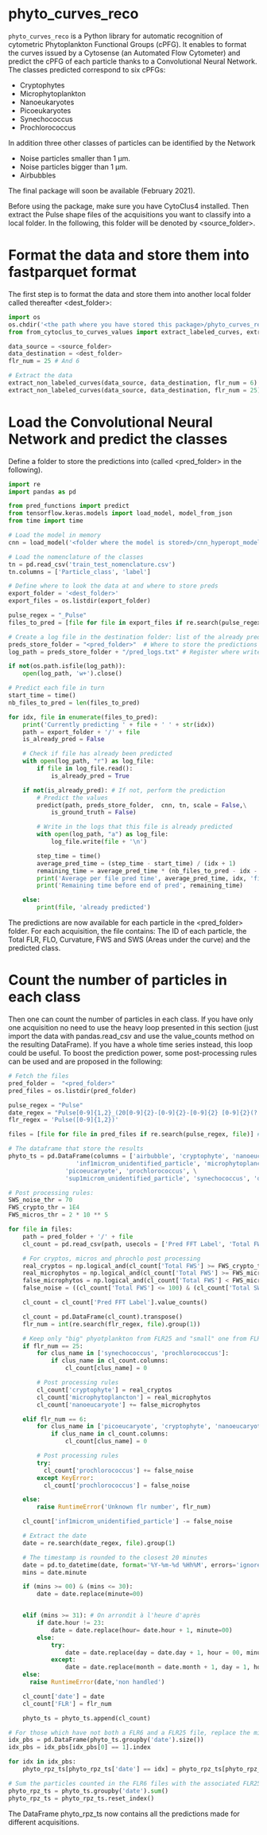 # phyto_curves_reco

`phyto_curves_reco` is a Python library for automatic recognition of cytometric Phytoplankton Functional Groups (cPFG).
It enables to format the curves issued by a Cytosense (an Automated Flow Cytometer) and predict the cPFG of each particle thanks to a Convolutional Neural Network.
The classes predicted correspond to six cPFGs:
- Cryptophytes
- Microphytoplankton
- Nanoeukaryotes
- Picoeukaryotes
- Synechococcus
- Prochlorococcus

In addition three other classes of particles can be identified by the Network
- Noise particles smaller than 1 μm.
- Noise particles bigger than 1 μm.
- Airbubbles

The final package will soon be available (February 2021).

Before using the package, make sure you have CytoClus4 installed.
Then extract the Pulse shape files of the acquisitions you want to classify into a local folder.
In the following, this folder will be denoted by <source_folder>.

# Format the data and store them into fastparquet format
The first step is to format the data and store them into another local folder called thereafter <dest_folder>:

```python
import os
os.chdir('<the path where you have stored this package>/phyto_curves_reco')
from from_cytoclus_to_curves_values import extract_labeled_curves, extract_non_labeled_curves

data_source = <source_folder>
data_destination = <dest_folder>
flr_num = 25 # And 6

# Extract the data
extract_non_labeled_curves(data_source, data_destination, flr_num = 6) # trFLR6 acquisitions
extract_non_labeled_curves(data_source, data_destination, flr_num = 25) # FLR25 acquisitions
```

# Load the Convolutional Neural Network and predict the classes

Define a folder to store the predictions into (called <pred_folder> in the following).

```python
import re
import pandas as pd

from pred_functions import predict
from tensorflow.keras.models import load_model, model_from_json
from time import time

# Load the model in memory
cnn = load_model('<folder where the model is stored>/cnn_hyperopt_model_categ')

# Load the nomenclature of the classes
tn = pd.read_csv('train_test_nomenclature.csv')
tn.columns = ['Particle_class', 'label']

# Define where to look the data at and where to store preds
export_folder = '<dest_folder>'
export_files = os.listdir(export_folder)

pulse_regex = "_Pulse"
files_to_pred = [file for file in export_files if re.search(pulse_regex, file)] # The files containing the data to predict

# Create a log file in the destination folder: list of the already predicted files
preds_store_folder = "<pred_folder>"  # Where to store the predictions
log_path = preds_store_folder + "/pred_logs.txt" # Register where write the already predicted files

if not(os.path.isfile(log_path)):
    open(log_path, 'w+').close()

# Predict each file in turn
start_time = time()
nb_files_to_pred = len(files_to_pred)

for idx, file in enumerate(files_to_pred):
    print('Currently predicting ' + file + ' ' + str(idx))
    path = export_folder + '/' + file
    is_already_pred = False

    # Check if file has already been predicted
    with open(log_path, "r") as log_file:
        if file in log_file.read():
            is_already_pred = True

    if not(is_already_pred): # If not, perform the prediction
        # Predict the values
        predict(path, preds_store_folder,  cnn, tn, scale = False,\
            is_ground_truth = False)

        # Write in the logs that this file is already predicted
        with open(log_path, "a") as log_file:
            log_file.write(file + '\n')

        step_time = time()
        average_pred_time = (step_time - start_time) / (idx + 1)
        remaining_time = average_pred_time * (nb_files_to_pred - idx - 1)
        print('Average per file pred time', average_pred_time, idx, 'files already predicted')
        print('Remaining time before end of pred', remaining_time)

    else:
        print(file, 'already predicted')
```

The predictions are now available for each particle in the <pred_folder> folder.
For each acquisition, the file contains: The ID of each particle, the Total FLR, FLO, Curvature, FWS and SWS (Areas under the curve) and the predicted class.

# Count the number of particles in each class

Then one can count the number of particles in each class. If you have only one acquisition no need to use the heavy loop presented in this section (just import the data with pandas.read_csv and use the value_counts method on the resulting DataFrame).
If you have a whole time series instead, this loop could be useful.
To boost the prediction power, some post-processing rules can be used and are proposed in the following:

```python
# Fetch the files
pred_folder =  "<pred_folder>"
pred_files = os.listdir(pred_folder)

pulse_regex = "Pulse"
date_regex = "Pulse[0-9]{1,2}_(20[0-9]{2}-[0-9]{2}-[0-9]{2} [0-9]{2}(?:u|h)[0-9]{2})"
flr_regex = 'Pulse([0-9]{1,2})'

files = [file for file in pred_files if re.search(pulse_regex, file)] # The files containing the data to predict

# The dataframe that store the results
phyto_ts = pd.DataFrame(columns = ['airbubble', 'cryptophyte', 'nanoeucaryote',\
                   'inf1microm_unidentified_particle', 'microphytoplancton',\
                'picoeucaryote', 'prochlorococcus', \
                'sup1microm_unidentified_particle', 'synechococcus', 'date', 'FLR'])

# Post processing rules:
SWS_noise_thr = 70
FWS_crypto_thr = 1E4
FWS_micros_thr = 2 * 10 ** 5

for file in files:
    path = pred_folder + '/' + file
    cl_count = pd.read_csv(path, usecols = ['Pred FFT Label', 'Total FWS', 'Total SWS'])

    # For cryptos, micros and phrochlo post processing
    real_cryptos = np.logical_and(cl_count['Total FWS'] >= FWS_crypto_thr, cl_count['Pred FFT Label'] == 'cryptophyte').sum()
    real_microphytos = np.logical_and(cl_count['Total FWS'] >= FWS_micros_thr, cl_count['Pred FFT Label'] == 'microphytoplancton').sum()
    false_microphytos = np.logical_and(cl_count['Total FWS'] < FWS_micros_thr, cl_count['Pred FFT Label'] == 'microphytoplancton').sum()
    false_noise = ((cl_count['Total FWS'] <= 100) & (cl_count['Total SWS'] >= SWS_noise_thr) & (cl_count['Pred FFT Label'] == 'inf1microm_unidentified_particle')).sum()

    cl_count = cl_count['Pred FFT Label'].value_counts()

    cl_count = pd.DataFrame(cl_count).transpose()
    flr_num = int(re.search(flr_regex, file).group(1))

    # Keep only "big" phyotplankton from FLR25 and "small" one from FLR6
    if flr_num == 25:
        for clus_name in ['synechococcus', 'prochlorococcus']:
            if clus_name in cl_count.columns:
                cl_count[clus_name] = 0

        # Post processing rules
        cl_count['cryptophyte'] = real_cryptos
        cl_count['microphytoplancton'] = real_microphytos
        cl_count['nanoeucaryote'] += false_microphytos

    elif flr_num == 6:
        for clus_name in ['picoeucaryote', 'cryptophyte', 'nanoeucaryote', 'microphytoplancton']:
            if clus_name in cl_count.columns:
                cl_count[clus_name] = 0

        # Post processing rules
        try:
          cl_count['prochlorococcus'] += false_noise
        except KeyError:
          cl_count['prochlorococcus'] = false_noise

    else:
        raise RuntimeError('Unknown flr number', flr_num)

    cl_count['inf1microm_unidentified_particle'] -= false_noise

    # Extract the date
    date = re.search(date_regex, file).group(1)

    # The timestamp is rounded to the closest 20 minutes    
    date = pd.to_datetime(date, format='%Y-%m-%d %Hh%M', errors='ignore')
    mins = date.minute

    if (mins >= 00) & (mins <= 30):
        date = date.replace(minute=00)


    elif (mins >= 31): # On arrondit à l'heure d'après
        if date.hour != 23:
            date = date.replace(hour= date.hour + 1, minute=00)
        else:
            try:
                date = date.replace(day = date.day + 1, hour = 00, minute=00)
            except:
                date = date.replace(month = date.month + 1, day = 1, hour = 00, minute=00)
    else:
      raise RuntimeError(date,'non handled')

    cl_count['date'] = date
    cl_count['FLR'] = flr_num

    phyto_ts = phyto_ts.append(cl_count)

# For those which have not both a FLR6 and a FLR25 file, replace the missing values by NaN
idx_pbs = pd.DataFrame(phyto_ts.groupby('date').size())
idx_pbs = idx_pbs[idx_pbs[0] == 1].index

for idx in idx_pbs:
    phyto_rpz_ts[phyto_rpz_ts['date'] == idx] = phyto_rpz_ts[phyto_rpz_ts['date'] == idx].replace(0, np.nan)

# Sum the particles counted in the FLR6 files with the associated FLR25 files
phyto_rpz_ts = phyto_ts.groupby('date').sum()
phyto_rpz_ts = phyto_rpz_ts.reset_index()
```

The DataFrame phyto_rpz_ts now contains all the predictions made for different acquisitions.
